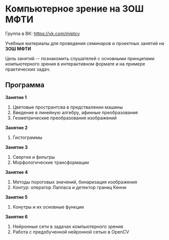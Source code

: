 # Компьютерное зрение на ЗОШ МФТИ

Группа в ВК: https://vk.com/miptcv

Учебные материалы для проведения семинаров и проектных занятий на **ЗОШ МФТИ** 

Цель занятий -- познакомить слушателей с основными принципами компьютерного зрения в интерактивном формате и на примере практических задач.


## Программа

**Занятие 1**
1. Цветовые пространтсва в предствалении машины 
2. Введение в линейную алгебру, афинные преобразования
3. Геометрические преобразования изображений

**Занятие 2**
1. Гистограммы

**Занятие 3**
1. Свертки и фильтры
2. Морфологические трансформации 

**Занятие 4**
1. Методы пороговых значений, бинаризация изображения
2. Контур: оператор Лапласа и детектор границ Кенни

**Занятие 5**
1. Конутры и их основные функции

**Занятие 6**
1. Нейронные сети в задачах компьютерного зрения 
2. Работа с предобученной нейронной сетью в OpenCV
